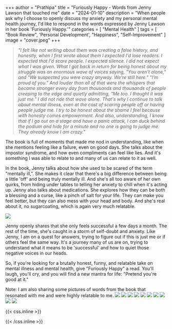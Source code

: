 +++
author = "Prathipa"
title = "Furiously Happy - Words from Jenny Lawson that touched me"
date = "2024-01-10"
description = "When people ask why I choose to openly discuss my anxiety and my personal mental health journey, I'd like to respond in the words expressed by Jenny Lawson in her book 'Furiously Happy.'"
categories = [
    "Mental Health"
]
tags = [
    "Book Review", 'Personal Development', "Happiness", "Self-Improvement"
]
image = "cover.jpeg"
+++

> *"I felt like not writing about them was creating a false history, and honestly, when I first wrote about them I expected I'd lose readers. I expected that I'd scare people. I expected silence. I did not expect what I was given. What I got back in return for being honest about my struggle was an enormous wave of voices saying, "You aren't alone," and "We suspected you were crazy anyway. We're still here." "I'm proud of you." And louder than all of that were the whispers that became stronger every day from thousands and thousands of people creeping to the edge and quietly admitting, "Me too. I thought it was just me." I did not ride that wave alone. That's why I continue to talk about mental illness, even at the cost of scaring people off or having people judge me. I try to be honest about the shame I feel because with honesty comes empowerment. And also, understanding, I know that if I go out on a stage and have a panic attack, I can duck behind the podium and hide for a minute and no one is going to judge me. They already know I am crazy."*

The book is full of moments that made me nod in understanding, like when she mentions feeling like a failure, even on good days. She talks about the impostor syndrome, and how even compliments can feel like lies. And it's something I was able to relate to and many of us can relate to it as well.

In the book, Jenny talks about how she used to be scared of the term "mentally ill,". She makes it clear that there's a big difference between being a little 'off' and being truly mentally ill. And she's all too aware of her own quirks, from hiding under tables to telling her anxiety to chill when it's acting up. Jenny also talks about medications. She explores how they can be both a blessing and a curse, like a pinch of salt for your life. They can make you feel better, but they can also mess with your head and body. And she's real about it, no sugarcoating, which is again very much relatable.

![](2.jpeg)

Jenny openly shares that she only feels successful a few days a month. The rest of the time, she's caught in a storm of self-doubt and anxiety. Like Jenny, I am on a quest for answers, trying to figure out if this is just me or if others feel the same way. It's a journey many of us are on, trying to understand what it means to be 'successful' and how to quiet those negative voices in our heads.


So, if you're looking for a brutally honest, funny, and relatable take on mental illness and mental health, give "Furiously Happy" a read. You'll laugh, you'll cry, and you will find a new mantra for life: "Pretend you're good at it."



Note: I am also sharing some pictures of words from the book that resonated with me and were highly relatable to me.
![](3.jpeg) ![](4.jpeg)
![](5.jpeg) ![](6.jpeg)
![](7.jpeg) ![](8.jpeg)
![](9.jpeg) ![](10.jpeg)
![](11.jpeg) ![](12.jpeg)

{{< css.inline >}}
<style>
.canon { background: white; width: 100%; height: auto; }
</style>
{{< /css.inline >}}
